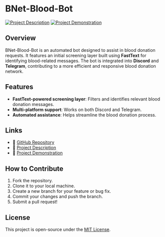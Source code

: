 # BNet-Blood-Bot
[![Project Description](https://img.shields.io/badge/Project-Description-lightgrey?style=flat-square)](https://github.com/suhashines/Delta-Blood-Bot/blob/master/BNet_CSCW_Manuscript.pdf)
[![Project Demonstration](https://img.shields.io/badge/Project-Demonstration-red?style=flat-square)](https://drive.google.com/file/d/1ZUfAYKk_RQ0K7zAQoUfHYNAhZzBic6G5/view?usp=sharing)

## Overview
BNet-Blood-Bot is an automated bot designed to assist in blood donation requests. It features an initial screening layer built using **FastText** for identifying blood-related messages. The bot is integrated into **Discord** and **Telegram**, contributing to a more efficient and responsive blood donation network.

## Features
- **FastText-powered screening layer**: Filters and identifies relevant blood donation messages.
- **Multi-platform support**: Works on both Discord and Telegram.
- **Automated assistance**: Helps streamline the blood donation process.

## Links
- 📌 [GitHub Repository](https://github.com/suhashines/Delta-Blood-Bot)
- 📄 [Project Description](https://github.com/suhashines/Delta-Blood-Bot/blob/master/BNet_CSCW_Manuscript.pdf)
- 🎥 [Project Demonstration](https://drive.google.com/file/d/1ZUfAYKk_RQ0K7zAQoUfHYNAhZzBic6G5/view?usp=sharing)

## How to Contribute
1. Fork the repository.
2. Clone it to your local machine.
3. Create a new branch for your feature or bug fix.
4. Commit your changes and push the branch.
5. Submit a pull request!

## License
This project is open-source under the [MIT License](LICENSE).

